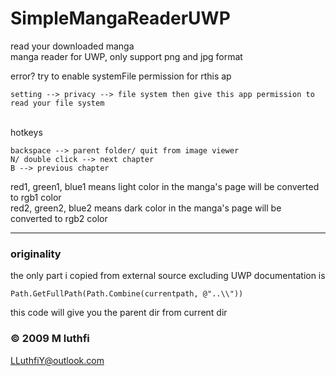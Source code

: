 # SimpleMangaReaderUWP
read your downloaded manga<br/>
manga reader for UWP, only support png and jpg format

error?
try to enable systemFile permission for rthis ap
```
setting --> privacy --> file system then give this app permission to read your file system
```

<br/>
hotkeys

```
backspace --> parent folder/ quit from image viewer
N/ double click --> next chapter
B --> previous chapter
```

red1, green1, blue1 means light color in the manga's page will be converted to rgb1 color <br>
red2, green2, blue2 means dark color in the manga's page will be converted to rgb2 color

---

### originality
the only part i copied from external source excluding UWP documentation is
```
Path.GetFullPath(Path.Combine(currentpath, @"..\\"))
```

this code will give you the parent dir from current dir

### © 2009 M luthfi 
LLuthfiY@outlook.com
